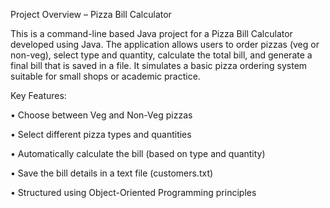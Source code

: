 Project Overview – Pizza Bill Calculator

This is a command-line based Java project for a Pizza Bill Calculator developed using Java. The application allows users to order pizzas (veg or non-veg), select type and quantity, calculate the total bill, and generate a final bill that is saved in a file. It simulates a basic pizza ordering system suitable for small shops or academic practice.


Key Features:

•	Choose between Veg and Non-Veg pizzas

•	Select different pizza types and quantities

•	Automatically calculate the bill (based on type and quantity)

•	Save the bill details in a text file (customers.txt)

•	Structured using Object-Oriented Programming principles

